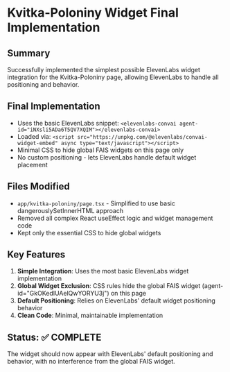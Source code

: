 # Kvitka-Poloniny Widget Final Implementation

## Summary
Successfully implemented the simplest possible ElevenLabs widget integration for the Kvitka-Poloniny page, allowing ElevenLabs to handle all positioning and behavior.

## Final Implementation
- Uses the basic ElevenLabs snippet: `<elevenlabs-convai agent-id="iNXsli5ADa6T5QV7XQIM"></elevenlabs-convai>`
- Loaded via: `<script src="https://unpkg.com/@elevenlabs/convai-widget-embed" async type="text/javascript"></script>`
- Minimal CSS to hide global FAIS widgets on this page only
- No custom positioning - lets ElevenLabs handle default widget placement

## Files Modified
- `app/kvitka-poloniny/page.tsx` - Simplified to use basic dangerouslySetInnerHTML approach
- Removed all complex React useEffect logic and widget management code
- Kept only the essential CSS to hide global widgets

## Key Features
1. **Simple Integration**: Uses the most basic ElevenLabs widget implementation
2. **Global Widget Exclusion**: CSS rules hide the global FAIS widget (agent-id="GkOKedIUAelQwYORYU3j") on this page
3. **Default Positioning**: Relies on ElevenLabs' default widget positioning behavior
4. **Clean Code**: Minimal, maintainable implementation

## Status: ✅ COMPLETE
The widget should now appear with ElevenLabs' default positioning and behavior, with no interference from the global FAIS widget.
